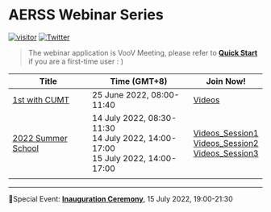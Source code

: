 # AERSS Webinar Series
[![visitor](https://visitor-badge.glitch.me/badge?page_id=AERSS2022.webinar&left_color=lightgrey&right_color=green&left_text=Hello%20Visitors)](https://www.aerss.net)
[![Twitter](https://img.shields.io/twitter/follow/AERSS_office?style=social)](https://twitter.com/AERSS_office)  

> The webinar application is VooV Meeting, please refer to **[Quick Start](https://github.com/AERSS2022/webinar/blob/main/voov/VooV%20Meeting%20Quick%20Start.md)** if you are a first-time user : )

| Title   | Time (GMT+8)            |   Join Now!              | 
| ---- | -------------------------| ---------------------------------- |
| [1st with CUMT](https://github.com/AERSS2022/webinar/blob/main/info/1st%20with%20CUMT.md)| 25 June 2022, 08:00-11:40| [Videos](https://meeting.tencent.com/v2/cloud-record/share?id=b2c7953c-14ce-4869-8379-0c4c0010a95c&from=3) <br> |
| [2022 Summer School](https://github.com/AERSS2022/webinar/blob/main/info/2022%20Summer%20School.md) | 14 July 2022, 08:30-11:30 <br> 14 July 2022, 14:00-17:00 <br> 15 July 2022, 14:00-17:00| [Videos_Session1](https://meeting.tencent.com/v2/cloud-record/share?id=9eac12ff-f990-467e-b7da-a2d180d5362e&from=3)  <br> [Videos_Session2](https://meeting.tencent.com/v2/cloud-record/share?id=74a16cd1-48a0-44a6-afbe-0f50be38c998&from=3) <br> [Videos_Session3](https://meeting.tencent.com/v2/cloud-record/share?id=00ce5046-89af-4d40-a87a-d8a745f2dee6&from=3) <br/> |
|      |                         |         
---
🎉Special Event:  [**Inauguration Ceremony**](https://github.com/AERSS2022/webinar/blob/main/info/Inauguration%20Ceremony.md), 15 July 2022, 19:00-21:30  
